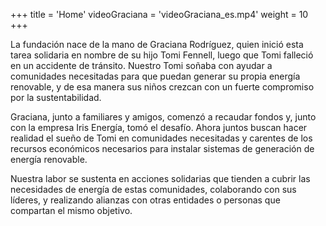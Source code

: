 +++
title = 'Home'
videoGraciana = 'videoGraciana_es.mp4'
weight = 10
+++

La fundación nace de la mano de Graciana Rodríguez, quien inició esta tarea solidaria en nombre de su
hijo Tomi Fennell, luego que Tomi falleció en un accidente de tránsito. Nuestro Tomi soñaba con ayudar a
comunidades necesitadas para que puedan generar su propia energía renovable, y de esa manera sus niños
crezcan con un fuerte compromiso por la sustentabilidad.

Graciana, junto a familiares y amigos, comenzó a recaudar fondos y, junto con la empresa Iris Energía,
tomó el desafío. Ahora juntos buscan hacer realidad el sueño de Tomi en comunidades necesitadas y
carentes de los recursos económicos necesarios para instalar sistemas de generación de energía
renovable.

Nuestra labor se sustenta en acciones solidarias que tienden a cubrir las necesidades de energía
de estas comunidades, colaborando con sus líderes, y realizando alianzas con otras entidades o
personas que compartan el mismo objetivo.
